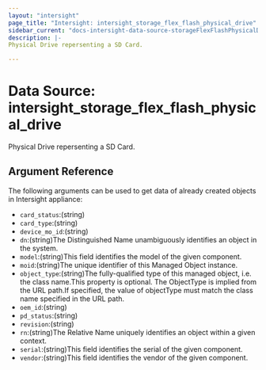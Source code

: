 ```yaml
---
layout: "intersight"
page_title: "Intersight: intersight_storage_flex_flash_physical_drive"
sidebar_current: "docs-intersight-data-source-storageFlexFlashPhysicalDrive"
description: |-
Physical Drive repersenting a SD Card.

---
```


# Data Source: intersight_storage_flex_flash_physical_drive
Physical Drive repersenting a SD Card.

## Argument Reference
The following arguments can be used to get data of already created objects in Intersight appliance:
* `card_status`:(string)
* `card_type`:(string)
* `device_mo_id`:(string)
* `dn`:(string)The Distinguished Name unambiguously identifies an object in the system.
* `model`:(string)This field identifies the model of the given component.
* `moid`:(string)The unique identifier of this Managed Object instance.
* `object_type`:(string)The fully-qualified type of this managed object, i.e. the class name.This property is optional. The ObjectType is implied from the URL path.If specified, the value of objectType must match the class name specified in the URL path.
* `oem_id`:(string)
* `pd_status`:(string)
* `revision`:(string)
* `rn`:(string)The Relative Name uniquely identifies an object within a given context.
* `serial`:(string)This field identifies the serial of the given component.
* `vendor`:(string)This field identifies the vendor of the given component.
